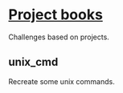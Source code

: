 # [Project books](https://projectbook.code.brettchalupa.com/command-line-interfaces/unix-utilities.html)

Challenges based on projects.

## unix_cmd

Recreate some unix commands.

